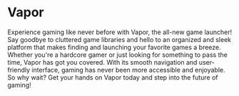# Vapor
Experience gaming like never before with Vapor, the all-new game launcher! Say goodbye to cluttered game libraries and hello to an organized and sleek platform that makes finding and launching your favorite games a breeze. Whether you're a hardcore gamer or just looking for something to pass the time, Vapor has got you covered. With its smooth navigation and user-friendly interface, gaming has never been more accessible and enjoyable. So why wait? Get your hands on Vapor today and step into the future of gaming!